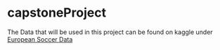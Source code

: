 # capstoneProject

The Data that will be used in this project can be found on kaggle under [European Soccer Data](https://www.kaggle.com/hugomathien/soccer)
